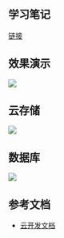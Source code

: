 ## 学习笔记
[链接](https://www.dodolo.top/pages/miniprogram/mini-program.html)

## 效果演示

![](https://tva1.sinaimg.cn/large/007S8ZIlly1gfl510ux13g308s0fwnp9.gif)

## 云存储

![](https://tva1.sinaimg.cn/large/007S8ZIlly1gfl56kp8ggj30m80iajsn.jpg)

## 数据库

![](https://tva1.sinaimg.cn/large/007S8ZIlly1gfl56l69esj30m80cuab0.jpg)

## 参考文档

- [云开发文档](https://developers.weixin.qq.com/miniprogram/dev/wxcloud/basis/getting-started.html)

